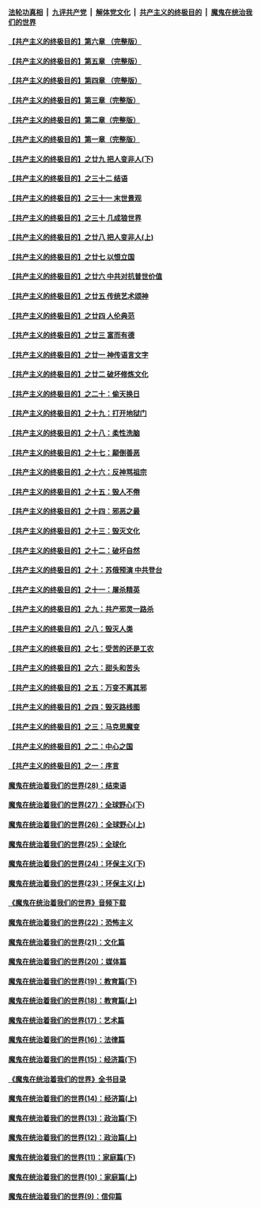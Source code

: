 ####  [法轮功真相](../../../../basic/blob/master/README.md?t=10291926) &nbsp;|&nbsp; [九评共产党](../../../../9ping.md/blob/master/README.md?t=10291926) &nbsp;|&nbsp; [解体党文化](../../../../jtdwh.md/blob/master/README.md?t=10291926)  &nbsp;|&nbsp; [共产主义的终极目的](../../../../gczydzjmd.md/blob/master/README.md?t=10291926) &nbsp;|&nbsp; [魔鬼在统治我们的世界](../../../../mgztzwmdsj.md/blob/master/README.md?t=10291926) 

#### [【共产主义的终极目的】第六章 （完整版）](../pages/nsc422/n11428913.md?t=10291926) 

#### [【共产主义的终极目的】第五章 （完整版）](../pages/nsc422/n11428912.md?t=10291926) 

#### [【共产主义的终极目的】第四章 （完整版）](../pages/nsc422/n11428907.md?t=10291926) 

#### [【共产主义的终极目的】第三章（完整版）](../pages/nsc422/n11428848.md?t=10291926) 

#### [【共产主义的终极目的】第二章（完整版）](../pages/nsc422/n11428831.md?t=10291926) 

#### [【共产主义的终极目的】第一章（完整版）](../pages/nsc422/n11417651.md?t=10291926) 

#### [【共产主义的终极目的】之廿九 把人变非人(下)](../pages/nsc422/n11344140.md?t=10291926) 

#### [【共产主义的终极目的】之三十二 结语](../pages/nsc422/n11360535.md?t=10291926) 

#### [【共产主义的终极目的】之三十一 末世景观](../pages/nsc422/n11351129.md?t=10291926) 

#### [【共产主义的终极目的】之三十 几成狼世界](../pages/nsc422/n11348280.md?t=10291926) 

#### [【共产主义的终极目的】之廿八 把人变非人(上)](../pages/nsc422/n11340492.md?t=10291926) 

#### [【共产主义的终极目的】之廿七 以恨立国](../pages/nsc422/n11336944.md?t=10291926) 

#### [【共产主义的终极目的】之廿六 中共对抗普世价值](../pages/nsc422/n11324785.md?t=10291926) 

#### [【共产主义的终极目的】之廿五 传统艺术颂神](../pages/nsc422/n11296396.md?t=10291926) 

#### [【共产主义的终极目的】之廿四 人伦典范](../pages/nsc422/n11296397.md?t=10291926) 

#### [【共产主义的终极目的】之廿三 富而有德](../pages/nsc422/n11283598.md?t=10291926) 

#### [【共产主义的终极目的】之廿一 神传语言文字](../pages/nsc422/n11263265.md?t=10291926) 

#### [【共产主义的终极目的】之廿二 破坏修炼文化](../pages/nsc422/n11245728.md?t=10291926) 

#### [【共产主义的终极目的】之二十：偷天换日](../pages/nsc422/n11238846.md?t=10291926) 

#### [【共产主义的终极目的】之十九：打开地狱门](../pages/nsc422/n11206376.md?t=10291926) 

#### [【共产主义的终极目的】之十八：柔性洗脑](../pages/nsc422/n11199994.md?t=10291926) 

#### [【共产主义的终极目的】之十七：颠倒善恶](../pages/nsc422/n11179782.md?t=10291926) 

#### [【共产主义的终极目的】之十六：反神骂祖宗](../pages/nsc422/n11166798.md?t=10291926) 

#### [【共产主义的终极目的】之十五：毁人不倦](../pages/nsc422/n11166792.md?t=10291926) 

#### [【共产主义的终极目的】之十四：邪恶之最](../pages/nsc422/n11150249.md?t=10291926) 

#### [【共产主义的终极目的】之十三：毁灭文化](../pages/nsc422/n11135227.md?t=10291926) 

#### [【共产主义的终极目的】之十二：破坏自然](../pages/nsc422/n11135214.md?t=10291926) 

#### [【共产主义的终极目的】之十：苏俄预演 中共登台](../pages/nsc422/n11118424.md?t=10291926) 

#### [【共产主义的终极目的】之十一：屠杀精英](../pages/nsc422/n11118442.md?t=10291926) 

#### [【共产主义的终极目的】之九：共产邪灵一路杀](../pages/nsc422/n11114139.md?t=10291926) 

#### [【共产主义的终极目的】之八：毁灭人类](../pages/nsc422/n11108503.md?t=10291926) 

#### [【共产主义的终极目的】之七：受苦的还是工农](../pages/nsc422/n11101809.md?t=10291926) 

#### [【共产主义的终极目的】之六：甜头和苦头](../pages/nsc422/n11096971.md?t=10291926) 

#### [【共产主义的终极目的】之五：万变不离其邪](../pages/nsc422/n11091285.md?t=10291926) 

#### [【共产主义的终极目的】之四：毁灭路线图](../pages/nsc422/n11086284.md?t=10291926) 

#### [【共产主义的终极目的】之三：马克思魔变](../pages/nsc422/n11061941.md?t=10291926) 

#### [【共产主义的终极目的】之二：中心之国](../pages/nsc422/n11047728.md?t=10291926) 

#### [【共产主义的终极目的】之一：序言](../pages/nsc422/n11086077.md?t=10291926) 

#### [魔鬼在统治着我们的世界(28)：结束语](../pages/nsc422/n10936246.md?t=10291926) 

#### [魔鬼在统治着我们的世界(27)：全球野心(下)](../pages/nsc422/n10928319.md?t=10291926) 

#### [魔鬼在统治着我们的世界(26)：全球野心(上)](../pages/nsc422/n10900318.md?t=10291926) 

#### [魔鬼在统治着我们的世界(25)：全球化](../pages/nsc422/n10788205.md?t=10291926) 

#### [魔鬼在统治着我们的世界(24)：环保主义(下)](../pages/nsc422/n10695307.md?t=10291926) 

#### [魔鬼在统治着我们的世界(23)：环保主义(上)](../pages/nsc422/n10688613.md?t=10291926) 

#### [《魔鬼在统治着我们的世界》音频下载](../pages/nsc422/n10635553.md?t=10291926) 

#### [魔鬼在统治着我们的世界(22)：恐怖主义](../pages/nsc422/n10614727.md?t=10291926) 

#### [魔鬼在统治着我们的世界(21)：文化篇](../pages/nsc422/n10597706.md?t=10291926) 

#### [魔鬼在统治着我们的世界(20)：媒体篇](../pages/nsc422/n10586579.md?t=10291926) 

#### [魔鬼在统治着我们的世界(19)：教育篇(下)](../pages/nsc422/n10564808.md?t=10291926) 

#### [魔鬼在统治着我们的世界(18)：教育篇(上)](../pages/nsc422/n10526970.md?t=10291926) 

#### [魔鬼在统治着我们的世界(17)：艺术篇](../pages/nsc422/n10499093.md?t=10291926) 

#### [魔鬼在统治着我们的世界(16)：法律篇](../pages/nsc422/n10485969.md?t=10291926) 

#### [魔鬼在统治着我们的世界(15)：经济篇(下)](../pages/nsc422/n10469975.md?t=10291926) 

#### [《魔鬼在统治着我们的世界》全书目录](../pages/nsc422/n10464261.md?t=10291926) 

#### [魔鬼在统治着我们的世界(14)：经济篇(上)](../pages/nsc422/n10457370.md?t=10291926) 

#### [魔鬼在统治着我们的世界(13)：政治篇(下)](../pages/nsc422/n10448270.md?t=10291926) 

#### [魔鬼在统治着我们的世界(12)：政治篇(上)](../pages/nsc422/n10444576.md?t=10291926) 

#### [魔鬼在统治着我们的世界(11)：家庭篇(下)](../pages/nsc422/n10440961.md?t=10291926) 

#### [魔鬼在统治着我们的世界(10)：家庭篇(上)](../pages/nsc422/n10435448.md?t=10291926) 

#### [魔鬼在统治着我们的世界(9)：信仰篇](../pages/nsc422/n10432159.md?t=10291926) 

